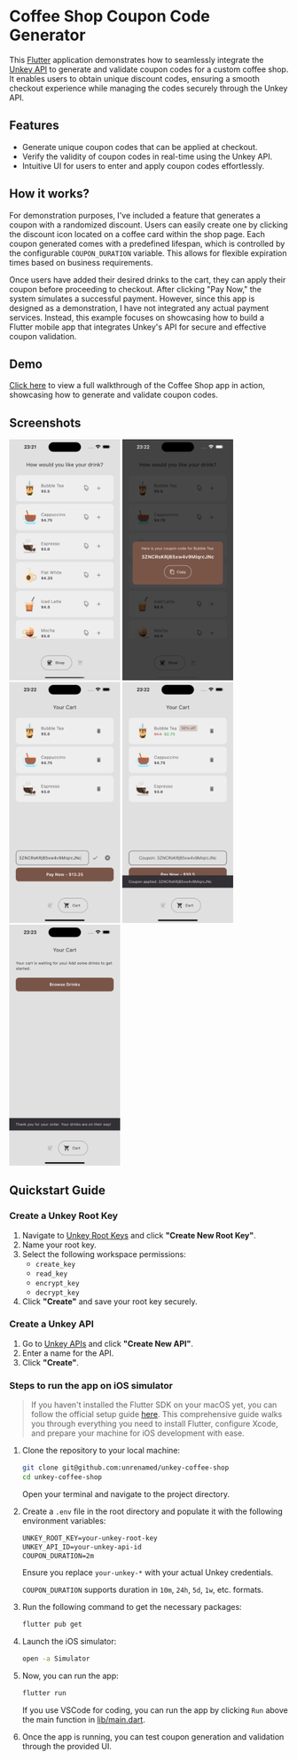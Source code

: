 # Coffee Shop Coupon Code Generator

This [Flutter](https://flutter.dev/) application demonstrates how to seamlessly integrate the [Unkey API](https://www.unkey.com/docs/api-reference/overview) to generate and validate coupon codes for a custom coffee shop. It enables users to obtain unique discount codes, ensuring a smooth checkout experience while managing the codes securely through the Unkey API.

## Features

- Generate unique coupon codes that can be applied at checkout.
- Verify the validity of coupon codes in real-time using the Unkey API.
- Intuitive UI for users to enter and apply coupon codes effortlessly.

## How it works?

For demonstration purposes, I've included a feature that generates a coupon with a randomized discount. Users can easily create one by clicking the discount icon located on a coffee card within the shop page. Each coupon generated comes with a predefined lifespan, which is controlled by the configurable `COUPON_DURATION` variable. This allows for flexible expiration times based on business requirements.

Once users have added their desired drinks to the cart, they can apply their coupon before proceeding to checkout. After clicking "Pay Now," the system simulates a successful payment. However, since this app is designed as a demonstration, I have not integrated any actual payment services. Instead, this example focuses on showcasing how to build a Flutter mobile app that integrates Unkey's API for secure and effective coupon validation.

## Demo

[Click here](https://drive.google.com/file/d/1ag_lVzGXOpDIvQD7YvOKISVfMhtYET0K/view?usp=sharing) to view a full walkthrough of the Coffee Shop app in action, showcasing how to generate and validate coupon codes.

## Screenshots

<img width="200" alt="Shop Page" src="./assets/screenshots/shop-page.png"> <img width="200" alt="New Coupon Modal" src="./assets/screenshots/new-coupon-modal.png"> <img width="200" alt="Entering Coupon Code" src="./assets/screenshots/entering-coupon-code.png"> <img width="200" alt="Coupon Applied" src="./assets/screenshots/coupon-applied.png"> <img width="200" alt="Successful Order" src="./assets/screenshots/successful-order.png">

## Quickstart Guide

### Create a Unkey Root Key

1. Navigate to [Unkey Root Keys](https://app.unkey.com/settings/root-key) and click **"Create New Root Key"**.
2. Name your root key.
3. Select the following workspace permissions:
   - `create_key`
   - `read_key`
   - `encrypt_key`
   - `decrypt_key`
4. Click **"Create"** and save your root key securely.

### Create a Unkey API

1. Go to [Unkey APIs](https://app.unkey.com/apis) and click **"Create New API"**.
2. Enter a name for the API.
3. Click **"Create"**.

### Steps to run the app on iOS simulator

> If you haven't installed the Flutter SDK on your macOS yet, you can follow the official setup guide [here](https://docs.flutter.dev/get-started/install/macos/mobile-ios). This comprehensive guide walks you through everything you need to install Flutter, configure Xcode, and prepare your machine for iOS development with ease.

1. Clone the repository to your local machine:

   ```bash
   git clone git@github.com:unrenamed/unkey-coffee-shop
   cd unkey-coffee-shop
   ```

   Open your terminal and navigate to the project directory.

2. Create a `.env` file in the root directory and populate it with the following environment variables:

   ```env
   UNKEY_ROOT_KEY=your-unkey-root-key
   UNKEY_API_ID=your-unkey-api-id
   COUPON_DURATION=2m
   ```

   Ensure you replace `your-unkey-*` with your actual Unkey credentials.

   `COUPON_DURATION` supports duration in `10m`, `24h`, `5d`, `1w`, etc. formats.

3. Run the following command to get the necessary packages:

   ```bash
   flutter pub get
   ```

4. Launch the iOS simulator:

   ```bash
   open -a Simulator
   ```

5. Now, you can run the app:

   ```bash
   flutter run
   ```

   If you use VSCode for coding, you can run the app by clicking `Run` above the main function in [lib/main.dart](./lib/main.dart).

6. Once the app is running, you can test coupon generation and validation through the provided UI.
